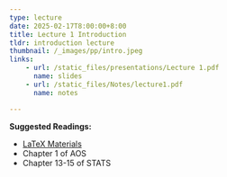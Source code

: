 ```yaml
---
type: lecture
date: 2025-02-17T8:00:00+8:00
title: Lecture 1 Introduction
tldr: introduction lecture
thumbnail: /_images/pp/intro.jpeg
links: 
    - url: /static_files/presentations/Lecture 1.pdf
      name: slides
    - url: /static_files/Notes/lecture1.pdf
      name: notes

---
```

**Suggested Readings:**

- [LaTeX Materials](https://som-course.github.io/stats-spring-2025/materials/)
- Chapter 1 of AOS
- Chapter 13-15 of STATS


